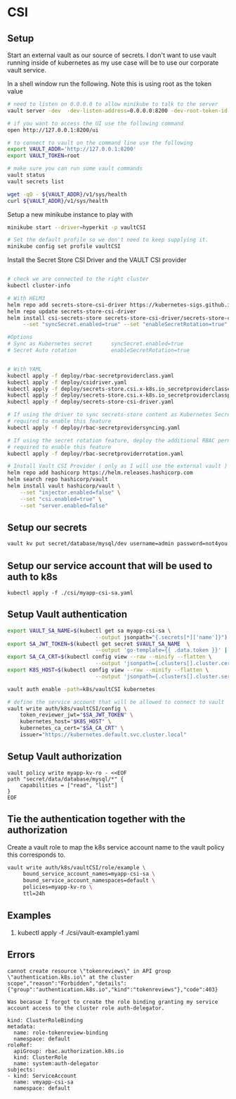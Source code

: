 # CSI

## Setup

Start an external vault as our source of secrets.  I don't want to use vault running inside of kubernetes as my use case will be to use our corporate vault service.

In a shell window run the following.  Note this is using root as the token value

``` bash
# need to listen on 0.0.0.0 to allow minikube to talk to the server
vault server -dev  -dev-listen-address=0.0.0.0:8200 -dev-root-token-id root

# if you want to access the UI use the following command
open http://127.0.0.1:8200/ui 

# to connect to vault on the command line use the following
export VAULT_ADDR='http://127.0.0.1:8200'
export VAULT_TOKEN=root

# make sure you can run some vault commands
vault status
vault secrets list

wget -qO - ${VAULT_ADDR}/v1/sys/health
curl ${VAULT_ADDR}/v1/sys/health

```



Setup a new minikube instance to play with

```bash
minikube start --driver=hyperkit -p vaultCSI

# Set the default profile so we don't need to keep supplying it.
minikube config set profile vaultCSI

```

Install the Secret Store CSI Driver and the VAULT CSI provider
```bash

# check we are connected to the right cluster
kubectl cluster-info 

# With HELM3
helm repo add secrets-store-csi-driver https://kubernetes-sigs.github.io/secrets-store-csi-driver/charts
helm repo update secrets-store-csi-driver
helm install csi-secrets-store secrets-store-csi-driver/secrets-store-csi-driver --namespace kube-system \
     --set "syncSecret.enabled=true" --set "enableSecretRotation=true"

#Options 
# Sync as Kubernetes secret      syncSecret.enabled=true
# Secret Auto rotation           enableSecretRotation=true


# With YAML
kubectl apply -f deploy/rbac-secretproviderclass.yaml
kubectl apply -f deploy/csidriver.yaml
kubectl apply -f deploy/secrets-store.csi.x-k8s.io_secretproviderclasses.yaml
kubectl apply -f deploy/secrets-store.csi.x-k8s.io_secretproviderclasspodstatuses.yaml
kubectl apply -f deploy/secrets-store-csi-driver.yaml

# If using the driver to sync secrets-store content as Kubernetes Secrets, deploy the additional RBAC permissions
# required to enable this feature
kubectl apply -f deploy/rbac-secretprovidersyncing.yaml

# If using the secret rotation feature, deploy the additional RBAC permissions
# required to enable this feature
kubectl apply -f deploy/rbac-secretproviderrotation.yaml

# Install Vault CSI Provider ( only as I will use the external vault )
helm repo add hashicorp https://helm.releases.hashicorp.com
helm search repo hashicorp/vault
helm install vault hashicorp/vault \
    --set "injector.enabled=false" \
    --set "csi.enabled=true" \
    --set "server.enabled=false"
```


## Setup our secrets
```bash
vault kv put secret/database/mysql/dev username=admin password=not4you
```

## Setup our service account that will be used to auth to k8s
```
kubectl apply -f ./csi/myapp-csi-sa.yaml 
```

## Setup Vault authentication
```bash
export VAULT_SA_NAME=$(kubectl get sa myapp-csi-sa \
                            --output jsonpath="{.secrets[*]['name']}")
export SA_JWT_TOKEN=$(kubectl get secret $VAULT_SA_NAME  \
                            --output 'go-template={{ .data.token }}' | base64 --decode)
export SA_CA_CRT=$(kubectl config view --raw --minify --flatten \
                            --output 'jsonpath={.clusters[].cluster.certificate-authority-data}' | base64 --decode)
export K8S_HOST=$(kubectl config view --raw --minify --flatten \
                            --output 'jsonpath={.clusters[].cluster.server}')

vault auth enable -path=k8s/vaultCSI kubernetes  

# define the service account that will be allowed to connect to vault
vault write auth/k8s/vaultCSI/config \
    token_reviewer_jwt="$SA_JWT_TOKEN" \
    kubernetes_host="$K8S_HOST" \
    kubernetes_ca_cert="$SA_CA_CRT" \
    issuer="https://kubernetes.default.svc.cluster.local"

```

## Setup Vault authorization

```
vault policy write myapp-kv-ro - <<EOF
path "secret/data/database/mysql/*" {
    capabilities = ["read", "list"]
}
EOF

```

## Tie the authentication together with the authorization

Create a vault role to map the k8s service account name to the vault policy this corresponds to.

```bash
vault write auth/k8s/vaultCSI/role/example \
     bound_service_account_names=myapp-csi-sa \
     bound_service_account_namespaces=default \
     policies=myapp-kv-ro \
     ttl=24h

```


## Examples
1. kubectl apply -f ./csi/vault-example1.yaml 






## Errors
```
cannot create resource \"tokenreviews\" in API group \"authentication.k8s.io\" at the cluster scope","reason":"Forbidden","details":{"group":"authentication.k8s.io","kind":"tokenreviews"},"code":403}

Was becasue I forgot to create the role binding granting my service account access to the cluster role auth-delegator.

kind: ClusterRoleBinding
metadata:
  name: role-tokenreview-binding
  namespace: default
roleRef:
  apiGroup: rbac.authorization.k8s.io
  kind: ClusterRole
  name: system:auth-delegator
subjects:
- kind: ServiceAccount
  name: vmyapp-csi-sa
  namespace: default

```